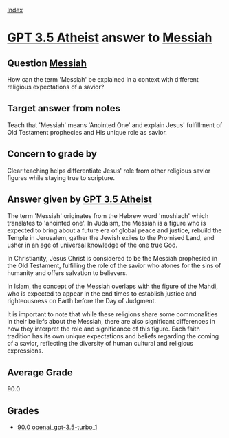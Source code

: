 
[Index](../../../index.md)
# [GPT 3.5 Atheist](../../answering_models/GPT_3.5_Atheist.md) answer to [Messiah](../../questions/Messiah.md)

## Question [Messiah](../../questions/Messiah.md)
How can the term 'Messiah' be explained in a context with different religious expectations of a savior?

## Target answer from notes
Teach that 'Messiah' means 'Anointed One' and explain Jesus' fulfillment of Old Testament prophecies and His unique role as savior.

## Concern to grade by
Clear teaching helps differentiate Jesus' role from other religious savior figures while staying true to scripture.

## Answer given by [GPT 3.5 Atheist](../../answering_models/GPT_3.5_Atheist.md)
The term 'Messiah' originates from the Hebrew word 'moshiach' which translates to 'anointed one'. In Judaism, the Messiah is a figure who is expected to bring about a future era of global peace and justice, rebuild the Temple in Jerusalem, gather the Jewish exiles to the Promised Land, and usher in an age of universal knowledge of the one true God.

In Christianity, Jesus Christ is considered to be the Messiah prophesied in the Old Testament, fulfilling the role of the savior who atones for the sins of humanity and offers salvation to believers.

In Islam, the concept of the Messiah overlaps with the figure of the Mahdi, who is expected to appear in the end times to establish justice and righteousness on Earth before the Day of Judgment.

It is important to note that while these religions share some commonalities in their beliefs about the Messiah, there are also significant differences in how they interpret the role and significance of this figure. Each faith tradition has its own unique expectations and beliefs regarding the coming of a savior, reflecting the diversity of human cultural and religious expressions.

## Average Grade
90.0

## Grades
 * [90.0](./Messiah_grades/openai_gpt-3.5-turbo_1.md) [openai_gpt-3.5-turbo_1](../../grading_models/openai_gpt-3.5-turbo_1.md)

